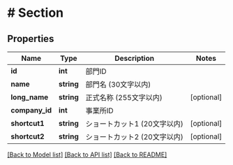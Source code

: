 # # Section

## Properties

Name | Type | Description | Notes
------------ | ------------- | ------------- | -------------
**id** | **int** | 部門ID | 
**name** | **string** | 部門名 (30文字以内) | 
**long_name** | **string** | 正式名称 (255文字以内) | [optional] 
**company_id** | **int** | 事業所ID | 
**shortcut1** | **string** | ショートカット1 (20文字以内) | [optional] 
**shortcut2** | **string** | ショートカット2 (20文字以内) | [optional] 

[[Back to Model list]](../../README.md#documentation-for-models) [[Back to API list]](../../README.md#documentation-for-api-endpoints) [[Back to README]](../../README.md)


